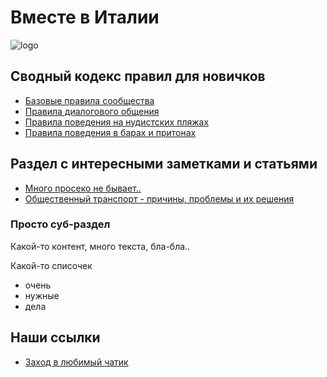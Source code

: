 
# Вместе в Италии

![logo](https://avatars.githubusercontent.com/u/123323048?s=200&v=4)

## Сводный кодекс правил для новичков

* [Базовые правила сообщества](/rules_basic)
* [Правила диалогового общения](/rules_dialogue)
* [Правила поведения на нудистских пляжах](#)
* [Правила поведения в барах и притонах](#)

## Раздел с интересными заметками и статьями

* [Много просеко не бывает..](#)
* [Общественный транспорт - причины, проблемы и их решения](#)

### Просто суб-раздел

Какой-то контент, много текста, бла-бла..

Какой-то списочек

* очень
* нужные
* дела

## Наши ссылки 

* [Заход в любимый чатик](https://telegram.im/@vmestevitalii?lang=ru)


